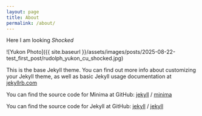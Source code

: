 ```yaml
---
layout: page
title: About
permalink: /about/
---
```


Here I am looking *Shocked*

![Yukon Photo]({{ site.baseurl }}/assets/images/posts/2025-08-22-test_first_post/rudolph_yukon_cu_shocked.jpg)

This is the base Jekyll theme. You can find out more info about customizing your Jekyll theme, as well as basic Jekyll usage documentation at [jekyllrb.com](https://jekyllrb.com/)

You can find the source code for Minima at GitHub:
[jekyll][jekyll-organization] /
[minima](https://github.com/jekyll/minima)

You can find the source code for Jekyll at GitHub:
[jekyll][jekyll-organization] /
[jekyll](https://github.com/jekyll/jekyll)


[jekyll-organization]: https://github.com/jekyll
